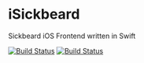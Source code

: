iSickbeard
==========

Sickbeard iOS Frontend written in Swift

[![Build Status](https://travis-ci.org/crsantos/iSickbeard.svg)](https://travis-ci.org/crsantos/iSickbeard)
[![Build Status](https://ship.io/jobs/2dK80BBc5fLvvNdA/build_status.png)](https://ship.io/jobs/2dK80BBc5fLvvNdA)
